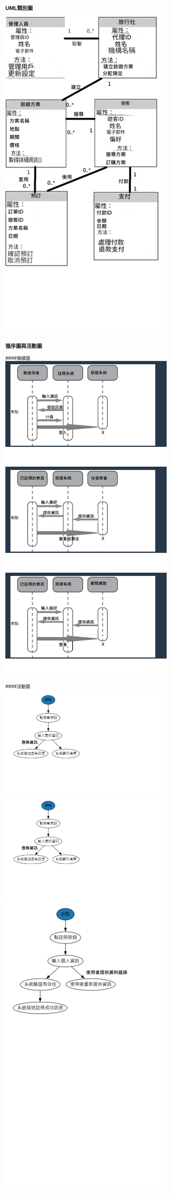 ### UML類別圖
![UML](UML類別圖.png "UML")

### 循序圖與活動圖
####循續圖
![循序圖1](循序圖1.png "循序圖1")
![循序圖2](循序圖2.png "循序圖2")
![循序圖3](循序圖3.png "循序圖3")

####活動圖
![活動圖1](活動圖1.png "活動圖1")
![活動圖2](活動圖2.png "活動圖2")
![活動圖3](活動圖3.png "活動圖3")

